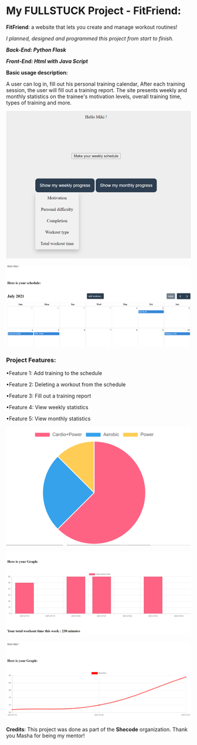 
# My FULLSTUCK Project - FitFriend:

**FitFriend**: a website that lets you create and manage workout routines!

*I planned, designed and programmed this project from start to finish.*

***Back-End: Python Flask***

***Front-End: Html with Java Script***


**Basic usage description:**

A user can log in, fill out his personal training calendar,
After each training session, the user will fill out a training report.
The site presents weekly and monthly statistics on the trainee's motivation levels, overall training time, types of training and more.

![ScreenShot](SnapShots/main_page.jpg.png)

![ScreenShot](SnapShots/calendar.jpg.png)


### Project Features:

•Feature 1: Add training to the schedule

•Feature 2: Deleting a workout from the schedule

•Feature 3: Fill out a training report

•Feature 4: View weekly statistics

•Feature 5: View monthly statistics


![ScreenShot](SnapShots/types.jpg.png)

![ScreenShot](SnapShots/total_time.jpg.png)

![ScreenShot](SnapShots/motivation.jpg.png)



**Credits**:
This project was done as part of the **Shecode** organization.
Thank you Masha for being my mentor!





